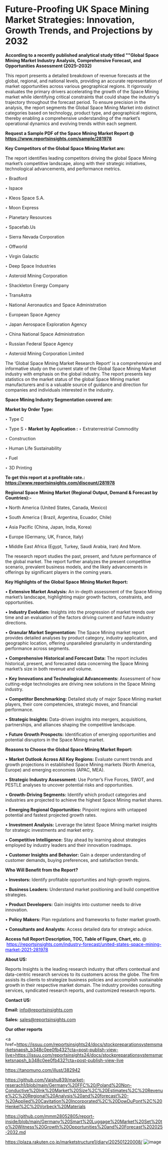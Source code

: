 # Future-Proofing UK Space Mining Market Strategies: Innovation, Growth Trends, and Projections by 2032

<strong>According to a recently published analytical study titled ""Global Space Mining Market Industry Analysis, Comprehensive Forecast, and Opportunities Assessment (2025–2032)</strong>

This report presents a detailed breakdown of revenue forecasts at the global, regional, and national levels, providing an accurate representation of market opportunities across various geographical regions. It rigorously evaluates the primary drivers accelerating the growth of the Space Mining market while identifying critical constraints that could shape the industry's trajectory throughout the forecast period. To ensure precision in the analysis, the report segments the Global Space Mining Market into distinct categories based on technology, product type, and geographical regions, thereby enabling a comprehensive understanding of the market’s operational dynamics and evolving trends within each segment.

<strong>Request a Sample PDF of the Space Mining Market Report </strong><strong>@<a href=https://www.reportsinsights.com/sample/281978 style=color:#0000ff;> https://www.reportsinsights.com/sample/281978</a></strong></font>

<strong>Key Competitors of the Global Space Mining Market are:</strong>

The report identifies leading competitors driving the global Space Mining market’s competitive landscape, along with their strategic initiatives, technological advancements, and performance metrics.

‣ Bradford

‣ Ispace

‣ Kleos Space S.A.

‣ Moon Express

‣ Planetary Resources

‣ Spacefab.Us

‣ Sierra Nevada Corporation

‣ Offworld

‣ Virgin Galactic

‣ Deep Space Industries

‣ Asteroid Mining Corporation

‣ Shackleton Energy Company

‣ TransAstra

‣ National Aeronautics and Space Administration

‣ European Space Agency

‣ Japan Aerospace Exploration Agency

‣ China National Space Administration

‣ Russian Federal Space Agency

‣ Asteroid Mining Corporation Limited

The ‘Global Space Mining Market Research Report’ is a comprehensive and informative study on the current state of the Global Space Mining Market industry with emphasis on the global industry. The report presents key statistics on the market status of the global Space Mining market manufacturers and is a valuable source of guidance and direction for companies and individuals interested in the industry.

<strong>Space Mining Industry Segmentation covered are:</strong>

<strong>Market by Order Type: </strong>

‣ Type C

‣ Type S
‣ 
<strong>Market by Application :</strong>
‣ Extraterrestrial Commodity

‣ Construction

‣ Human Life Sustainability

‣ Fuel

‣ 3D Printing

<strong>To get this report at a profitable rate.: <a href=https://www.reportsinsights.com/discount/281978 style=color:#0000ff;>https://www.reportsinsights.com/discount/281978</a></strong></font>

<strong>Regional Space Mining Market (Regional Output, Demand &amp; Forecast by Countries):-</strong>

• North America (United States, Canada, Mexico)

• South America ( Brazil, Argentina, Ecuador, Chile)

• Asia Pacific (China, Japan, India, Korea)

• Europe (Germany, UK, France, Italy)

• Middle East Africa (Egypt, Turkey, Saudi Arabia, Iran) And More.

The research report studies the past, present, and future performance of the global market. The report further analyzes the present competitive scenario, prevalent business models, and the likely advancements in offerings by significant players in the coming years.

<strong>Key Highlights of the Global Space Mining Market Report:</strong>

• <strong>Extensive Market Analysis:</strong> An in-depth assessment of the Space Mining market’s landscape, highlighting major growth factors, constraints, and opportunities.

• <strong>Industry Evolution:</strong> Insights into the progression of market trends over time and an evaluation of the factors driving current and future industry directions.

• <strong>Granular Market Segmentation:</strong> The Space Mining market report provides detailed analyses by product category, industry application, and geographic location, offering unparalleled granularity in understanding performance across segments.

• <strong>Comprehensive Historical and Forecast Data:</strong> The report includes historical, present, and forecasted data concerning the Space Mining market’s size in both revenue and volume.

• <strong>Key Innovations and Technological Advancements:</strong> Assessment of how cutting-edge technologies are driving new solutions in the Space Mining industry.

• <strong>Competitor Benchmarking:</strong> Detailed study of major Space Mining market players, their core competencies, strategic moves, and financial performance.

• <strong>Strategic Insights:</strong> Data-driven insights into mergers, acquisitions, partnerships, and alliances shaping the competitive landscape.

• <strong>Future Growth Prospects:</strong> Identification of emerging opportunities and potential disruptors in the Space Mining market.

<strong>Reasons to Choose the Global Space Mining Market Report:</strong>

• <strong>Market Outlook Across All Key Regions:</strong> Evaluate current trends and growth projections in established Space Mining markets (North America, Europe) and emerging economies (APAC, MEA).

• <strong>Strategic Industry Assessment:</strong> Use Porter’s Five Forces, SWOT, and PESTLE analyses to uncover potential risks and opportunities.

• <strong>Growth-Driving Segments:</strong> Identify which product categories and industries are projected to achieve the highest Space Mining market shares.

• <strong>Emerging Regional Opportunities:</strong> Pinpoint regions with untapped potential and fastest projected growth rates.

• <strong>Investment Analysis:</strong> Leverage the latest Space Mining market insights for strategic investments and market entry.

• <strong>Competitive Intelligence:</strong> Stay ahead by learning about strategies employed by industry leaders and their innovation roadmaps.

• <strong>Customer Insights and Behavior:</strong> Gain a deeper understanding of customer demands, buying preferences, and satisfaction trends.

<strong>Who Will Benefit from the Report?</strong>

• <strong>Investors:</strong> Identify profitable opportunities and high-growth regions.

• <strong>Business Leaders:</strong> Understand market positioning and build competitive strategies.

• <strong>Product Developers:</strong> Gain insights into customer needs to drive innovation.

• <strong>Policy Makers:</strong> Plan regulations and frameworks to foster market growth.

• <strong>Consultants and Analysts:</strong> Access detailed data for strategic advice.
</ul>
<strong>Access full Report Description, TOC, Table of Figure, Chart, etc. </strong>@  <a href=https://reportsinsights.com/industry-forecast/united-states-space-mining-market-2021-281978 style=color:#0000ff;>https://reportsinsights.com/industry-forecast/united-states-space-mining-market-2021-281978</a></font>

<strong><strong>About US</strong>:</strong>

Reports Insights is the leading research industry that offers contextual and data-centric research services to its customers across the globe. The firm assists its clients to strategize business policies and accomplish sustainable growth in their respective market domain. The industry provides consulting services, syndicated research reports, and customized research reports.

<strong>Contact US:</strong>

<p class=""""><b>Email:</b> <a href=mailto:info@reportsinsights.com>info@reportsinsights.com</a></p>
<p class=""""><b>Sales:</b> <a href=mailto:sales@reportsinsights.com>sales@reportsinsights.com</a></p>

<strong>Our other reports</strong>

<a href=https://issuu.com/reportsinsights24/docs/stockpreparationsystemsmarketsnapsh_b348c0ee0fb432?cta=post-publish-view-live>https://issuu.com/reportsinsights24/docs/stockpreparationsystemsmarketsnapsh_b348c0ee0fb432?cta=post-publish-view-live</a>

<a href=https://tanomuno.com/illust/382942>https://tanomuno.com/illust/382942</a>

<a href=https://github.com/Vaishu839/market-reserach1/blob/main/Germany%20FFC%20/Poland%20Non-Conductive%20Ink%20Market%20Size%2C%20Estimates%2C%20Revenue%2C%20Regional%20Analysis%20and%20forecast%20-%20Applied%20Cavitation%20Incorporated%2C%20DowDuPont%2C%20Henkel%2C%20Vorbeck%20Materials>https://github.com/Vaishu839/market-reserach1/blob/main/Germany%20FFC%20/Poland%20Non-Conductive%20Ink%20Market%20Size%2C%20Estimates%2C%20Revenue%2C%20Regional%20Analysis%20and%20forecast%20-%20Applied%20Cavitation%20Incorporated%2C%20DowDuPont%2C%20Henkel%2C%20Vorbeck%20Materials</a>

<a href=https://github.com/mmm28052805/report-inside/blob/main/Germany%20Smart%20Luggage%20Market%20Set%20to%20Witness%20Growth%20Opportunities%20and%20Forecast%202025-2032.md>https://github.com/mmm28052805/report-inside/blob/main/Germany%20Smart%20Luggage%20Market%20Set%20to%20Witness%20Growth%20Opportunities%20and%20Forecast%202025-2032.md</a>

<a href=https://plaza.rakuten.co.jp/marketstructure1/diary/202501220008/>https://plaza.rakuten.co.jp/marketstructure1/diary/202501220008/</a>
![image](https://github.com/user-attachments/assets/4b1cdd2d-3ef9-455a-b1d9-dfe84a01bdce)
